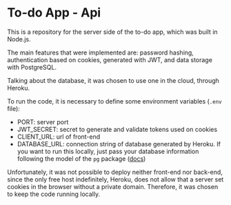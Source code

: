 # To-do App - Api

This is a repository for the server side of the to-do app, which was built in Node.js.

The main features that were implemented are: password hashing, authentication based on cookies, generated with JWT, and data storage with PostgreSQL.

Talking about the database, it was chosen to use one in the cloud, through Heroku.

To run the code, it is necessary to define some environment variables (```.env``` file):

- PORT: server port
- JWT_SECRET: secret to generate and validate tokens used on cookies
- CLIENT_URL: url of front-end
- DATABASE_URL: connection string of database generated by Heroku. If you want to run this locally, just pass your database information following the model of the ```pg``` package ([docs](https://node-postgres.com/features/connecting))

Unfortunately, it was not possible to deploy neither front-end nor back-end, since the only free host indefinitely, Heroku, does not allow that a server set cookies in the browser without a private domain. Therefore, it was chosen to keep the code running locally.